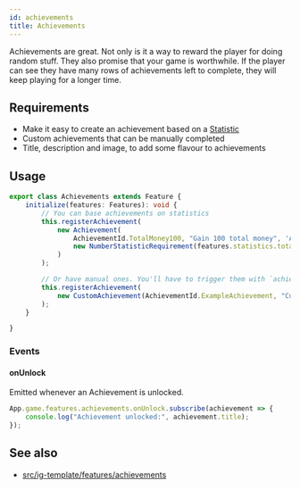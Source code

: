 ```yaml
---
id: achievements
title: Achievements
---
```


Achievements are great. Not only is it a way to reward the player for doing random stuff. They also promise that your game is worthwhile.
If the player can see they have many rows of achievements left to complete, they will keep playing for a longer time.


## Requirements
- Make it easy to create an achievement based on a  [Statistic](./statistics.md)
- Custom achievements that can be manually completed
- Title, description and image, to add some flavour to achievements

## Usage

```ts
export class Achievements extends Feature {
    initialize(features: Features): void {
        // You can base achievements on statistics
        this.registerAchievement(
            new Achievement(
                AchievementId.TotalMoney100, "Gain 100 total money", 'Automatically triggered if you gain enough money',
                new NumberStatisticRequirement(features.statistics.totalMoneyGained, 100),
            )
        );

        // Or have manual ones. You'll have to trigger them with `achievement.forceUnlock()`
        this.registerAchievement(
            new CustomAchievement(AchievementId.ExampleAchievement, "Custom Achievement", 'Can be completed manually')
        );
    }

}
```

### Events
#### onUnlock
Emitted whenever an Achievement is unlocked.
```ts
App.game.features.achievements.onUnlock.subscribe(achievement => {
    console.log("Achievement unlocked:", achievement.title);
});
```

## See also 
- [src/ig-template/features/achievements](https://github.com/123ishaTest/incremental-game-template/tree/master/src/ig-template/features/achievements)
